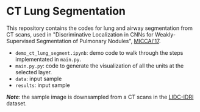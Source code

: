 # CT Lung Segmentation

This repository contains the codes for lung and airway segmentation from CT scans, used in "Discriminative Localization in CNNs for Weakly-Supervised Segmentation of Pulmonary Nodules", [MICCAI'17](https://arxiv.org/abs/1707.01086).

* ```demo_ct_lung_segment.ipynb```: demo code to walk through the steps implementated in ```main.py```.
* ```main.py.py```: code to generate the visualization of all the units at the selected layer. 
* ```data```: input sample
* ```results```: input sample

***Note***: the sample image is downsampled from a CT scans in the [LIDC-IDRI](http://doi.org/10.7937/K9/TCIA.2015.LO9QL9SX) dataset.
